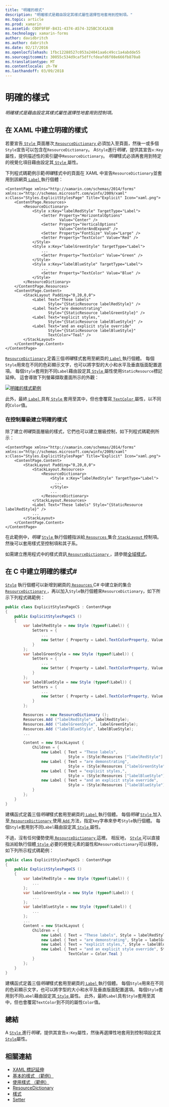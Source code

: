 ```yaml
---
title: "明確的樣式"
description: "明確樣式是藉由設定其樣式屬性選擇性地套用到控制項。"
ms.topic: article
ms.prod: xamarin
ms.assetid: C0DF9F8F-B431-4374-A574-325BC3C41A3B
ms.technology: xamarin-forms
author: davidbritch
ms.author: dabritch
ms.date: 02/17/2016
ms.openlocfilehash: 1fbc12288527c053a24041aa6c49cc1a4abdde55
ms.sourcegitcommit: 30055c534d9caf5dffcfdeafd6f08e666fb870a8
ms.translationtype: MT
ms.contentlocale: zh-TW
ms.lasthandoff: 03/09/2018
---
```

# <a name="explicit-styles"></a>明確的樣式

_明確樣式是藉由設定其樣式屬性選擇性地套用到控制項。_

## <a name="creating-an-explicit-style-in-xaml"></a>在 XAML 中建立明確的樣式

若要宣告[ `Style` ](https://developer.xamarin.com/api/type/Xamarin.Forms.Style/)頁面層次[ `ResourceDictionary` ](https://developer.xamarin.com/api/type/Xamarin.Forms.ResourceDictionary/)必須加入至頁面，然後一或多個`Style`宣告可以包含在`ResourceDictionary`。 A`Style`進行*明確*，提供其宣告`x:Key`屬性，提供描述性的索引鍵中`ResourceDictionary`。 *明確*樣式必須再套用到特定的視覺化項目藉由設定其[ `Style` ](https://developer.xamarin.com/api/property/Xamarin.Forms.VisualElement.Style/)屬性。

下列程式碼範例示範*明確*樣式中的頁面在 XAML 中宣告`ResourceDictionary`並套用到該網頁[ `Label` ](https://developer.xamarin.com/api/type/Xamarin.Forms.Label/)執行個體：

```xaml
<ContentPage xmlns="http://xamarin.com/schemas/2014/forms" xmlns:x="http://schemas.microsoft.com/winfx/2009/xaml" x:Class="Styles.ExplicitStylesPage" Title="Explicit" Icon="xaml.png">
    <ContentPage.Resources>
        <ResourceDictionary>
            <Style x:Key="labelRedStyle" TargetType="Label">
                <Setter Property="HorizontalOptions"
                        Value="Center" />
                <Setter Property="VerticalOptions"
                        Value="CenterAndExpand" />
                <Setter Property="FontSize" Value="Large" />
                <Setter Property="TextColor" Value="Red" />
            </Style>
            <Style x:Key="labelGreenStyle" TargetType="Label">
                ...
                <Setter Property="TextColor" Value="Green" />
            </Style>
            <Style x:Key="labelBlueStyle" TargetType="Label">
                ...
                <Setter Property="TextColor" Value="Blue" />
            </Style>
        </ResourceDictionary>
    </ContentPage.Resources>
    <ContentPage.Content>
        <StackLayout Padding="0,20,0,0">
            <Label Text="These labels"
                   Style="{StaticResource labelRedStyle}" />
            <Label Text="are demonstrating"
                   Style="{StaticResource labelGreenStyle}" />
            <Label Text="explicit styles,"
                   Style="{StaticResource labelBlueStyle}" />
            <Label Text="and an explicit style override"
                   Style="{StaticResource labelBlueStyle}"
                   TextColor="Teal" />
        </StackLayout>
    </ContentPage.Content>
</ContentPage>
```

[ `ResourceDictionary` ](https://developer.xamarin.com/api/type/Xamarin.Forms.ResourceDictionary/)定義三個*明確*樣式套用至網頁的[ `Label` ](https://developer.xamarin.com/api/type/Xamarin.Forms.Label/)執行個體。 每個`Style`用來在不同的色彩顯示文字，也可以將字型的大小和水平及垂直版面配置選項。 每個`Style`套用到不同`Label`藉由設定其[ `Style` ](https://developer.xamarin.com/api/property/Xamarin.Forms.VisualElement.Style/)屬性使用`StaticResource`標記延伸。 這會導致下列螢幕擷取畫面所示的外觀：

[![](explicit-images/explicit-styles.png "明確的樣式範例")](explicit-images/explicit-styles-large.png#lightbox "明確樣式範例")

此外，最終[ `Label` ](https://developer.xamarin.com/api/type/Xamarin.Forms.Label/)具有[ `Style` ](https://developer.xamarin.com/api/type/Xamarin.Forms.Style/)套用至其中，但也會覆寫[ `TextColor` ](https://developer.xamarin.com/api/property/Xamarin.Forms.Label.TextColor/)屬性，以不同的`Color`值。

### <a name="creating-an-explicit-style-at-the-control-level"></a>在控制層級建立明確的樣式

除了建立*明確*頁面層級的樣式，它們也可以建立層級控制，如下列程式碼範例所示：

```xaml
<ContentPage xmlns="http://xamarin.com/schemas/2014/forms" xmlns:x="http://schemas.microsoft.com/winfx/2009/xaml" x:Class="Styles.ExplicitStylesPage" Title="Explicit" Icon="xaml.png">
    <ContentPage.Content>
        <StackLayout Padding="0,20,0,0">
            <StackLayout.Resources>
                <ResourceDictionary>
                    <Style x:Key="labelRedStyle" TargetType="Label">
                      ...
                    </Style>
                    ...
                </ResourceDictionary>
            </StackLayout.Resources>
            <Label Text="These labels" Style="{StaticResource labelRedStyle}" />
            ...
        </StackLayout>
    </ContentPage.Content>
</ContentPage>
```

在此範例中，*明確* [ `Style` ](https://developer.xamarin.com/api/type/Xamarin.Forms.Style/)執行個體指派給[ `Resources` ](https://developer.xamarin.com/api/property/Xamarin.Forms.VisualElement.Resources/)集合[ `StackLayout` ](https://developer.xamarin.com/api/type/Xamarin.Forms.StackLayout/)控制項。 然後可以套用樣式至控制項和其子系。

如需建立應用程式中的樣式資訊[ `ResourceDictionary` ](https://developer.xamarin.com/api/type/Xamarin.Forms.ResourceDictionary/)，請參閱[全域樣式](~/xamarin-forms/user-interface/styles/application.md)。

## <a name="creating-an-explicit-style-in-c35"></a>在 C 中建立明確的樣式&#35;

[`Style`](https://developer.xamarin.com/api/type/Xamarin.Forms.Style/) 執行個體可以新增到網頁的[ `Resources` ](https://developer.xamarin.com/api/property/Xamarin.Forms.VisualElement.Resources/) C# 中建立新的集合[ `ResourceDictionary` ](https://developer.xamarin.com/api/type/Xamarin.Forms.ResourceDictionary/)，再以加入`Style`執行個體來`ResourceDictionary`，如下所示下列程式碼範例：

```csharp
public class ExplicitStylesPageCS : ContentPage
{
    public ExplicitStylesPageCS ()
    {
        var labelRedStyle = new Style (typeof(Label)) {
            Setters = {
                ...
                new Setter { Property = Label.TextColorProperty, Value = Color.Red  }
            }
        };
        var labelGreenStyle = new Style (typeof(Label)) {
            Setters = {
                ...
                new Setter { Property = Label.TextColorProperty, Value = Color.Green }
            }
        };
        var labelBlueStyle = new Style (typeof(Label)) {
            Setters = {
                ...
                new Setter { Property = Label.TextColorProperty, Value = Color.Blue }
            }
        };

        Resources = new ResourceDictionary ();
        Resources.Add ("labelRedStyle", labelRedStyle);
        Resources.Add ("labelGreenStyle", labelGreenStyle);
        Resources.Add ("labelBlueStyle", labelBlueStyle);
        ...

        Content = new StackLayout {
            Children = {
                new Label { Text = "These labels",
                            Style = (Style)Resources ["labelRedStyle"] },
                new Label { Text = "are demonstrating",
                            Style = (Style)Resources ["labelGreenStyle"] },
                new Label { Text = "explicit styles,",
                            Style = (Style)Resources ["labelBlueStyle"] },
                new Label { Text = "and an explicit style override",
                            Style = (Style)Resources ["labelBlueStyle"], TextColor = Color.Teal }
            }
        };
    }
}
```

建構函式定義三個*明確*樣式套用至網頁的[ `Label` ](https://developer.xamarin.com/api/type/Xamarin.Forms.Label/)執行個體。 每個*明確* [ `Style` ](https://developer.xamarin.com/api/type/Xamarin.Forms.Style/)加入至[ `ResourceDictionary` ](https://developer.xamarin.com/api/type/Xamarin.Forms.ResourceDictionary/)使用[ `Add` ](https://developer.xamarin.com/api/member/Xamarin.Forms.ResourceDictionary.Add/p/System.String/System.Object/)方法，指定`key`字串來參考`Style`執行個體。 每個`Style`套用到不同`Label`藉由設定其[ `Style` ](https://developer.xamarin.com/api/property/Xamarin.Forms.VisualElement.Style/)屬性。

不過，沒有任何優勢使用[ `ResourceDictionary` ](https://developer.xamarin.com/api/type/Xamarin.Forms.ResourceDictionary/)這裡。 相反地， [ `Style` ](https://developer.xamarin.com/api/type/Xamarin.Forms.Style/)可以直接指派給執行個體[ `Style` ](https://developer.xamarin.com/api/property/Xamarin.Forms.VisualElement.Style/)必要的視覺元素的屬性和`ResourceDictionary`可以移除，如下列所示程式碼範例：

```csharp
public class ExplicitStylesPageCS : ContentPage
{
    public ExplicitStylesPageCS ()
    {
        var labelRedStyle = new Style (typeof(Label)) {
            ...
        };
        var labelGreenStyle = new Style (typeof(Label)) {
            ...
        };
        var labelBlueStyle = new Style (typeof(Label)) {
            ...
        };
        ...
        Content = new StackLayout {
            Children = {
                new Label { Text = "These labels", Style = labelRedStyle },
                new Label { Text = "are demonstrating", Style = labelGreenStyle },
                new Label { Text = "explicit styles,", Style = labelBlueStyle },
                new Label { Text = "and an explicit style override", Style = labelBlueStyle,
                            TextColor = Color.Teal }
            }
        };
    }
}
```

建構函式定義三個*明確*樣式套用至網頁的[ `Label` ](https://developer.xamarin.com/api/type/Xamarin.Forms.Label/)執行個體。 每個`Style`用來在不同的色彩顯示文字，也可以將字型的大小和水平及垂直版面配置選項。 每個`Style`套用到不同`Label`藉由設定其[ `Style` ](https://developer.xamarin.com/api/property/Xamarin.Forms.VisualElement.Style/)屬性。 此外，最終`Label`具有`Style`套用至其中，但也會覆寫`TextColor`到不同的屬性`Color`值。

## <a name="summary"></a>總結

A [ `Style` ](https://developer.xamarin.com/api/type/Xamarin.Forms.Style/)進行*明確*，提供其宣告`x:Key`屬性，然後再選擇性地套用到控制項設定其[ `Style`](https://developer.xamarin.com/api/property/Xamarin.Forms.VisualElement.Style/)屬性。



## <a name="related-links"></a>相關連結

- [XAML 標記延伸](~/xamarin-forms/xaml/xaml-basics/xaml-markup-extensions.md)
- [基本的樣式 （範例）](https://developer.xamarin.com/samples/xamarin-forms/UserInterface/Styles/BasicStyles/)
- [使用樣式 （範例）](https://developer.xamarin.com/samples/xamarin-forms/WorkingWithStyles/)
- [ResourceDictionary](https://developer.xamarin.com/api/type/Xamarin.Forms.ResourceDictionary/)
- [樣式](https://developer.xamarin.com/api/type/Xamarin.Forms.Style/)
- [Setter](https://developer.xamarin.com/api/type/Xamarin.Forms.Setter/)
